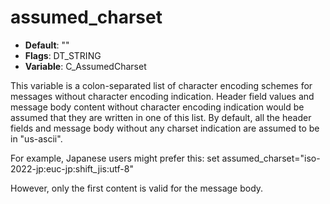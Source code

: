 # assumed_charset

- **Default**: ""
- **Flags**: DT_STRING
- **Variable**: C_AssumedCharset

This variable is a colon-separated list of character encoding
schemes for messages without character encoding indication.
Header field values and message body content without character encoding
indication would be assumed that they are written in one of this list.
By default, all the header fields and message body without any charset
indication are assumed to be in "us-ascii".

For example, Japanese users might prefer this:
set assumed_charset="iso-2022-jp:euc-jp:shift_jis:utf-8"

However, only the first content is valid for the message body.
